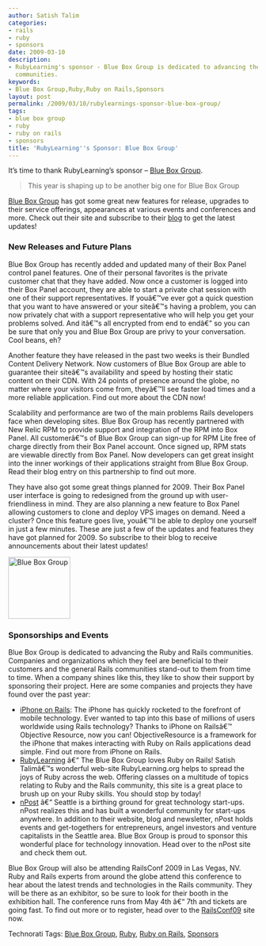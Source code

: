 ```yaml
---
author: Satish Talim
categories:
- rails
- ruby
- sponsors
date: 2009-03-10
description:
- RubyLearning's sponsor - Blue Box Group is dedicated to advancing the Ruby and Rails
  communities.
keywords:
- Blue Box Group,Ruby,Ruby on Rails,Sponsors
layout: post
permalink: /2009/03/10/rubylearnings-sponsor-blue-box-group/
tags:
- blue box group
- ruby
- ruby on rails
- sponsors
title: 'RubyLearning''s Sponsor: Blue Box Group'
---
```


<div>
  <p>
    It&#8217;s time to thank RubyLearning&#8217;s sponsor &#8211; <a href="https://boxpanel.blueboxgrp.com/public/order/partner/43921">Blue Box Group</a>.
  </p>
  
  <blockquote class="right">
    <p>
      This year is shaping up to be another big one for Blue Box Group
    </p>
  </blockquote>
<!--more-->
  
  <p>
    <a href="https://boxpanel.blueboxgrp.com/public/order/partner/43921">Blue Box Group</a> has got some great new features for release, upgrades to their service offerings, appearances at various events and conferences and more. Check out their site and subscribe to their <a href="http://www.blueboxgrp.com/news">blog</a> to get the latest updates!
  </p>
  
  <h3>
    New Releases and Future Plans
  </h3>
  
  <p>
    Blue Box Group has recently added and updated many of their Box Panel control panel features. One of their personal favorites is the private customer chat that they have added. Now once a customer is logged into their Box Panel account, they are able to start a private chat session with one of their support representatives. If youâ€™ve ever got a quick question that you want to have answered or your siteâ€™s having a problem, you can now privately chat with a support representative who will help you get your problems solved. And itâ€™s all encrypted from end to endâ€” so you can be sure that only you and Blue Box Group are privy to your conversation. Cool beans, eh?
  </p>
  
  <p>
    Another feature they have released in the past two weeks is their Bundled Content Delivery Network. Now customers of Blue Box Group are able to guarantee their siteâ€™s availability and speed by hosting their static content on their CDN. With 24 points of presence around the globe, no matter where your visitors come from, theyâ€™ll see faster load times and a more reliable application. Find out more about the CDN now!
  </p>
  
  <p>
    Scalability and performance are two of the main problems Rails developers face when developing sites. Blue Box Group has recently partnered with New Relic RPM to provide support and integration of the RPM into Box Panel. All customerâ€™s of Blue Box Group can sign-up for RPM Lite free of charge directly from their Box Panel account. Once signed up, RPM stats are viewable directly from Box Panel. Now developers can get great insight into the inner workings of their applications straight from Blue Box Group. Read their blog entry on this partnership to find out more.
  </p>
  
  <p>
    They have also got some great things planned for 2009. Their Box Panel user interface is going to redesigned from the ground up with user-friendliness in mind. They are also planning a new feature to Box Panel allowing customers to clone and deploy VPS images on demand. Need a cluster? Once this feature goes live, youâ€™ll be able to deploy one yourself in just a few minutes. These are just a few of the updates and features they have got planned for 2009. So subscribe to their blog to receive announcements about their latest updates!
  </p>
  
  <p>
    <a href="https://boxpanel.blueboxgrp.com/public/order/partner/43921"><img class="alignright" alt="Blue Box Group" style="border: 0px none; " src="http://rubylearning.com/images/bbg.gif" width="125" height="125" /></a>
  </p>
  
  <h3>
    Sponsorships and Events
  </h3>
  
  <p>
    Blue Box Group is dedicated to advancing the Ruby and Rails communities. Companies and organizations which they feel are beneficial to their customers and the general Rails communities stand-out to them from time to time. When a company shines like this, they like to show their support by sponsoring their project. Here are some companies and projects they have found over the past year:
  </p>
  
  <ul>
    <li>
      <a href="http://iphoneonrails.com/">iPhone on Rails</a>: The iPhone has quickly rocketed to the forefront of mobile technology. Ever wanted to tap into this base of millions of users worldwide using Rails technology? Thanks to iPhone on Railsâ€™ Objective Resource, now you can! ObjectiveResource is a framework for the iPhone that makes interacting with Ruby on Rails applications dead simple. Find out more from iPhone on Rails.
    </li>
    <li>
      <a href="http://rubylearning.org/">RubyLearning</a> â€“ The Blue Box Group loves Ruby on Rails! Satish Talimâ€™s wonderful web-site RubyLearning.org helps to spread the joys of Ruby across the web. Offering classes on a multitude of topics relating to Ruby and the Rails community, this site is a great place to brush up on your Ruby skills. You should stop by today!
    </li>
    <li>
      <a href="http://blog.npost.com/">nPost</a> â€“ Seattle is a birthing ground for great technology start-ups. nPost realizes this and has built a wonderful community for start-ups anywhere. In addition to their website, blog and newsletter, nPost holds events and get-togethers for entrepreneurs, angel investors and venture capitalists in the Seattle area. Blue Box Group is proud to sponsor this wonderful place for technology innovation. Head over to the nPost site and check them out.
    </li>
  </ul>
  
  <p>
    Blue Box Group will also be attending RailsConf 2009 in Las Vegas, NV. Ruby and Rails experts from around the globe attend this conference to hear about the latest trends and technologies in the Rails community. They will be there as an exhibitor, so be sure to look for their booth in the exhibition hall. The conference runs from May 4th â€“ 7th and tickets are going fast. To find out more or to register, head over to the <a href="http://www.railsconf.com/">RailsConf09</a> site now.
  </p>
</div>

Technorati Tags: <a href="http://technorati.com/tag/Blue+Box+Group" rel="tag">Blue Box Group</a>, <a href="http://technorati.com/tag/Ruby" rel="tag">Ruby</a>, <a href="http://technorati.com/tag/Ruby+on+Rails" rel="tag">Ruby on Rails</a>, <a href="http://technorati.com/tag/Sponsors" rel="tag">Sponsors</a>
